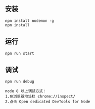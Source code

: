 ## 安装
    npm install nodemon -g
    npm install

## 运行
    npm run start

## 调试
    npm run debug
    
    node 8 以上调试方式：
    1.在浏览器地址栏 chrome://inspect/
    2.点击 Open dedicated DevTools for Node
